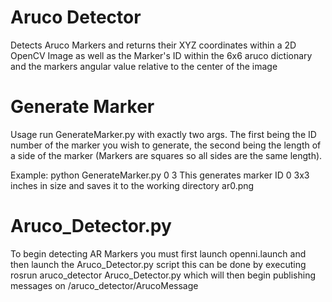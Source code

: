 # Aruco Detector
Detects Aruco Markers and returns their XYZ coordinates within a 2D OpenCV Image as well as the Marker's ID within the 6x6 aruco dictionary and the markers angular value relative to the center of the image

# Generate Marker
Usage run GenerateMarker.py with exactly two args. The first being the ID number of the marker you wish to generate, the second being the length of a side of the marker (Markers are squares so all sides are the same length).

Example: python GenerateMarker.py 0 3
This generates marker ID 0 3x3 inches in size and saves it to the working directory ar0.png

# Aruco_Detector.py
To begin detecting AR Markers you must first launch openni.launch and then launch the Aruco_Detector.py script this can be done by executing rosrun aruco_detector Aruco_Detector.py which will then begin publishing messages on /aruco_detector/ArucoMessage
